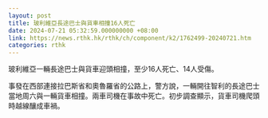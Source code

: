 ```yaml
---
layout: post
title: 玻利維亞長途巴士與貨車相撞16人死亡
date: 2024-07-21 05:32:59.000000000 +08:00
link: https://news.rthk.hk/rthk/ch/component/k2/1762499-20240721.htm
categories: rthk
---
```


玻利維亞一輛長途巴士與貨車迎頭相撞，至少16人死亡、14人受傷。

事發在西部連接拉巴斯省和奧魯羅省的公路上，警方說，一輛開往智利的長途巴士當地周六與一輛貨車相撞。兩車司機在事故中死亡。初步調查顯示，貨車司機爬頭時越線釀成車禍。
